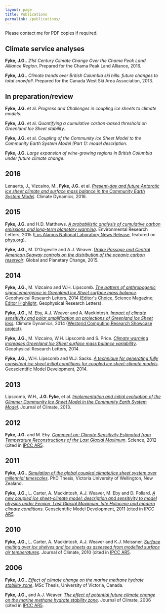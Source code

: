 ```yaml
---
layout: page
title: Publications
permalink: /publications/
---
```


Please contact me for PDF copies if required.

## Climate service analyses

**Fyke, J.G.**.  *21st Century Climate Change Over the Chama Peak Land Alliance Region*.  Prepared for the Chama Peak Land Alliance, 2016.

**Fyke, J.G.**.  *Climate trends over British Columbia ski hills: future changes to total snowfall*.  Prepared for the Canada West Ski Area Association, 2013.

## In preparation/review

**Fyke, J.G.** et al.  *Progress and Challenges in coupling ice sheets to climate models*.

**Fyke, J.G.** et al. *Quantifying a cumulative carbon-based threshold on Greenland Ice Sheet stability*.

**Fyke, J.G.** et al.  *Coupling of the Community Ice Sheet Model to the Community Earth System Model (Part 1): model description*. 

**Fyke, J.G.**  *Large expansion of wine-growing regions in British Columbia under future climate change*.

## 2016

Lenaerts, J., Vizcaino, M., **Fyke, J.G.** et al.  *[Present-day and future Antarctic ice sheet climate and surface mass balance in the Community Earth System Model](http://link.springer.com/article/10.1007\%2Fs00382-015-2907-4)*.  Climate Dynamics, 2016.

## 2015

**Fyke, J.G.** and H.D. Matthews.  *[A probabilistic analysis of cumulative carbon emissions and long-term planetary warming](http://iopscience.iop.org/article/10.1088/1748-9326/10/11/115007/meta;jsessionid=BC5258137ABA9D8AB2E919C26E22FC9B.c1.iopscience.cld.iop.org)*.  Environmental Research Letters, 2015 ([Los Alamos National Laboratory News Release](https://www.youtube.com/watch?v=_dpwSC7Ru60), featured on [phys.org](phys.org)).

**Fyke, J.G.**, M. D'Orgeville and A.J. Weaver.  *[Drake Passage and Central American Seaway controls on the distribution of the oceanic carbon reservoir](http://www.sciencedirect.com/science/article/pii/S0921818115000570)*.  Global and Planetary Change, 2015.

## 2014

**Fyke, J.G.**, M. Vizcaino and W.H. Lipscomb.  *[The pattern of anthropogenic signal emergence in Greenland Ice Sheet surface mass balance](http://onlinelibrary.wiley.com/doi/10.1002/2014GL060735/abstract)*.  Geophysical Research Letters, 2014 ([Editor's Choice](http://science.sciencemag.org/content/345/6201/1132.3), Science Magazine; [Editor Highlight](http://agupubs.onlinelibrary.wiley.com/agu/issue/10.1002/(ISSN)1944-8007(CAT)SpecialIssues(VI)GRLeditorhghlts2014/), Geophysical Research Letters).

**Fyke, J.G.**, M. Eby, A.J. Weaver and A. Mackintosh.  *[Impact of climate sensitivity and polar amplification on projections of Greenland Ice Sheet loss](http://link.springer.com/article/10.1007\%2Fs00382-014-2050-7#page-1)*.  Climate Dynamics, 2014 ([Westgrid Computing Research Showcase project](https://www.westgrid.ca/research-showcase/projecting_future_greenland_ice_sheet_loss)).

**Fyke, J.G.**, M. Vizcaino, W.H. Lipscomb and S. Price.  *[Climate warming increases Greenland Ice Sheet surface mass balance variability](http://onlinelibrary.wiley.com/doi/10.1002/2013GL058172/full)*.  Geophysical Research Letters, 2014.

**Fyke, J.G.**, W.H. Lipscomb and W.J. Sacks.  *[A technique for generating fully consistent ice sheet initial conditions for coupled ice sheet-climate models](http://www.geosci-model-dev.net/7/1183/2014/)*.  Geoscientific Model Development, 2014.

## 2013

Lipscomb, W.H., **J.G. Fyke**, et al.  *[Implementation and initial evaluation of the Glimmer Community Ice Sheet Model in the Community Earth System Model](http://journals.ametsoc.org/doi/abs/10.1175/JCLI-D-12-00557.1)*.  Journal of Climate,  2013.

## 2012

**Fyke, J.G.** and M. Eby.  *[Comment on: Climate Sensitivity Estimated from Temperature Reconstructions of the Last Glacial Maximum](http://science.sciencemag.org/content/337/6100/1294.2)*.  Science, 2012 (cited in [IPCC AR5](https://www.ipcc.ch/report/ar5/wg1/).

## 2011

**Fyke, J.G.**.  *[Simulation of the global coupled climate/ice sheet system over millennial timescales](http://researcharchive.vuw.ac.nz/xmlui/handle/10063/1932)*.  PhD Thesis, Victoria University of Wellington, New Zealand.

**Fyke, J.G.**, L. Carter, A. Mackintosh, A.J. Weaver, M. Eby and D. Pollard.  *[A new coupled ice sheet-climate model: description and sensitivity to model physics under Eemian, Last Glacial Maximum, late Holocene and modern climate conditions](http://www.geosci-model-dev.net/4/117/2011/)*.  Geoscientific Model Development, 2011 (cited in [IPCC AR5](https://www.ipcc.ch/report/ar5/wg1/).

## 2010

**Fyke, J.G.**, L. Carter, A. Mackintosh, A.J. Weaver and K.J. Meissner.  *[Surface melting over ice shelves and ice sheets as assessed from modelled surface air temperatures](http://journals.ametsoc.org/doi/abs/10.1175/2009JCLI3122.1)*.  Journal of Climate, 2010 (cited in [IPCC AR5](https://www.ipcc.ch/report/ar5/wg1/).

## 2006

**Fyke, J.G.**.  *[Effect of climate change on the marine methane hydrate stability zone](https://dspace.library.uvic.ca/handle/1828/1851)*.  MSc Thesis, University of Victoria, Canada.

**Fyke, J.G.**, and A.J. Weaver.  *[The effect of potential future climate change on the marine methane hydrate stability zone](http://journals.ametsoc.org/doi/abs/10.1175/JCLI3894.1)*.  Journal of Climate, 2006 (cited in [IPCC AR5](https://www.ipcc.ch/report/ar5/wg1/).



